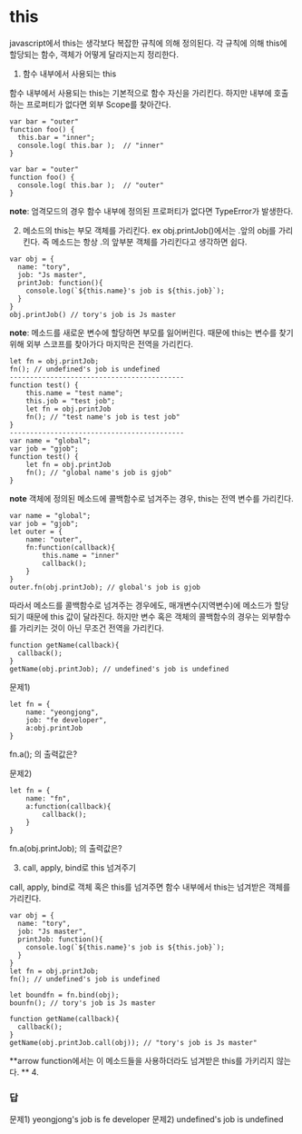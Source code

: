 # this
javascript에서 this는 생각보다 복잡한 규칙에 의해 정의된다. 각 규칙에 의해 this에 할당되는 함수, 객체가 어떻게 달라지는지 정리한다.

1. 함수 내부에서 사용되는 this

함수 내부에서 사용되는 this는 기본적으로 함수 자신을 가리킨다. 하지만 내부에 호출하는 프로퍼티가 없다면 외부 Scope를 찾아간다.
```
var bar = "outer"
function foo() {
  this.bar = "inner";
  console.log( this.bar );  // "inner"
}
```
```
var bar = "outer"
function foo() {
  console.log( this.bar );  // "outer"
}
```

**note**: 엄격모드의 경우 함수 내부에 정의된 프로퍼티가 없다면 TypeError가 발생한다.

2. 메소드의 this는 부모 객체를 가리킨다. ex obj.printJob()에서는 .앞의 obj를 가리킨다. 즉 메소드는 항상 .의 앞부분 객체를 가리킨다고 생각하면 쉽다.
```
var obj = {
  name: "tory", 
  job: "Js master",
  printJob: function(){
    console.log(`${this.name}'s job is ${this.job}`);
  }
}
obj.printJob() // tory's job is Js master
```
**note**: 메소드를 새로운 변수에 할당하면 부모를 잃어버린다. 때문에 this는 변수를 찾기위해 외부 스코프를 찾아가다 마지막은 전역을 가리킨다.
```
let fn = obj.printJob;
fn(); // undefined's job is undefined
-------------------------------------------
function test() {
    this.name = "test name";
    this.job = "test job";
    let fn = obj.printJob
    fn(); // "test name's job is test job"
}
-------------------------------------------
var name = "global";
var job = "gjob";
function test() {
    let fn = obj.printJob
    fn(); // "global name's job is gjob"
}
```
**note** 객체에 정의된 메소드에 콜백함수로 넘겨주는 경우, this는 전역 변수를 가리킨다.
```
var name = "global";
var job = "gjob";
let outer = {
    name: "outer",
    fn:function(callback){
        this.name = "inner"
        callback();
    }
}
outer.fn(obj.printJob); // global's job is gjob

```

따라서 메소드를 콜백함수로 넘겨주는 경우에도, 매개변수(지역변수)에 메소드가 할당되기 때문에 this 값이 달라진다.
하지만 변수 혹은 객체의 콜백함수의 경우는 외부함수를 가리키는 것이 아닌 무조건 전역을 가리킨다.
```
function getName(callback){
  callback();
}
getName(obj.printJob); // undefined's job is undefined
```
문제1)
```
let fn = {
    name: "yeongjong",
    job: "fe developer",
    a:obj.printJob
}
```
fn.a(); 의 출력값은?

문제2)
```
let fn = {
    name: "fn",
    a:function(callback){
        callback();
    }
}
```
fn.a(obj.printJob); 의 출력값은?

3. call, apply, bind로 this 넘겨주기

call, apply, bind로 객체 혹은 this를 넘겨주면 함수 내부에서 this는 넘겨받은 객체를 가리킨다.
```
var obj = {
  name: "tory", 
  job: "Js master",
  printJob: function(){
    console.log(`${this.name}'s job is ${this.job}`);
  }
}
let fn = obj.printJob;
fn(); // undefined's job is undefined

let boundfn = fn.bind(obj);
bounfn(); // tory's job is Js master

function getName(callback){
  callback();
}
getName(obj.printJob.call(obj)); // "tory's job is Js master"
```
**arrow function에서는 이 메소드들을 사용하더라도 넘겨받은 this를 가키리지 않는다. **
4. 


### 답
문제1) yeongjong's job is fe developer
문제2) undefined's job is undefined
